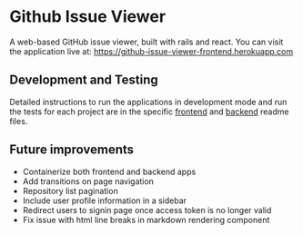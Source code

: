 # Github Issue Viewer

A web-based GitHub issue viewer, built with rails and react. You can visit the application live at: https://github-issue-viewer-frontend.herokuapp.com

## Development and Testing

Detailed instructions to run the applications in development mode and run the tests for each project are in the specific [frontend](frontend/README.md) and [backend](backend/README.md) readme files.

## Future improvements

- Containerize both frontend and backend apps
- Add transitions on page navigation
- Repository list pagination
- Include user profile information in a sidebar
- Redirect users to signin page once access token is no longer valid
- Fix issue with html line breaks in markdown rendering component
